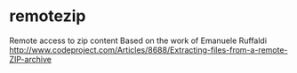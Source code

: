 # remotezip
Remote access to zip content
Based on the work of Emanuele Ruffaldi
http://www.codeproject.com/Articles/8688/Extracting-files-from-a-remote-ZIP-archive
